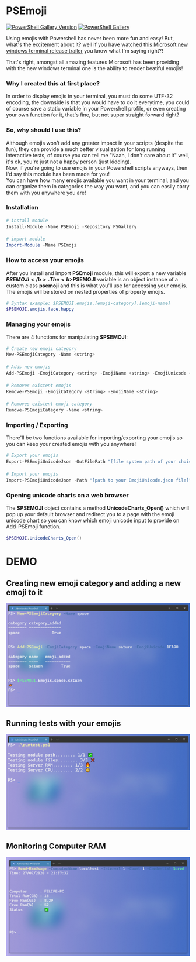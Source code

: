 # PSEmoji
[![PowerShell Gallery Version](https://img.shields.io/powershellgallery/v/PSEmoji?style=flat)](https://www.powershellgallery.com/packages/PSEmoji/1.0.5) [![PowerShell Gallery](https://img.shields.io/powershellgallery/dt/PSEmoji?color=green&style=flat)](https://www.powershellgallery.com/packages/PSEmoji/1.0.5)

Using emojis with Powershell has never been more fun and easy! 
But, what's the excitement about it? well if you have watched <a href="https://www.youtube.com/watch?v=8gw0rXPMMPE">this Microsoft new windows terminal release trailer</a> you know what I'm saying right?!

That's right, amongst all amazing features Microsoft has been providing with the new windows terminal one is the ability to render beatiful emojis!

### Why I created this at first place?
In order to display emojis in your terminal, you must do some UTF-32 encoding, the downside is that you would have to do it everytime, you could of course save a static variable in your Powershell profile, or even creating your own function for it, that's fine, but not super straight forward right? 

### So, why should I use this?
Although emojis won't add any greater impact in your scripts (despite the fun), they can provide a much better visualization for long running interactive tests, of course you can tell me "Naah, I don't care about it" well, it's ok, you're just not a happy person (just kidding).   
Now, if you're going to use emojis in your Powershell scripts anyways, then I'd say this module has been made for you!   
You can have how many emojis available you want in your terminal, and you can organize them in categories the way you want, and you can easily carry them with you anywhere you are!
### Installation
```PowerShell
# install module
Install-Module -Name PSEmoji -Repository PSGallery

# import module
Import-Module -Name PSEmoji
```
### How to access your emojis
After you install and import <b>PSEmoji</b> module, this will export a new variable <b>$PSEMOJI</b>.  
The <b>$PSEMOJI</b> variable is an object instance of a custom class <b>psemoji</b> and this is what you'll use for accessing your emojis. The emojis will be stored on nested properties of property emojis.
```Powershell
# Syntax example: $PSEMOJI.emojis.[emoji-category].[emoji-name]
$PSEMOJI.emojis.face.happy
```
### Managing your emojis
There are 4 functions for manipulating <b>$PSEMOJI</b>:

```Powershell
# Create new emoji category
New-PSEmojiCategory -Name <string>

# Adds new emojis
Add-PSEmoji -EmojiCategory <string> -EmojiName <string> -EmojiUnicode <string>

# Removes existent emojis
Remove-PSEmoji -EmojiCategory <string> -EmojiName <string>

# Removes existent emoji category
Remove-PSEmojiCategory -Name <string>
```
### Importing / Exporting
There'll be two functions available for importing/exporting your emojis so you can keep your created emojis with you anywhere!
```Powershell
# Export your emojis
Export-PSEmojiUnicodeJson -OutFilePath "[file system path of your choice]"

# Import your emojis
Import-PSEmojiUnicodeJson -Path "[path to your EmojiUnicode.json file]"
```

### Opening unicode charts on a web browser
The <b>$PSEMOJI</b> object contains a method <b>UnicodeCharts_Open()</b> which will pop up your default browser and redirect you to a page with the emoji unicode chart so you can know which emoji unicode input to provide on Add-PSEmoji function.

```Powershell
$PSEMOJI.UnicodeCharts_Open()
```

# DEMO

## Creating new emoji category and adding a new emoji to it
![example](/media/new_category_example.png)
## Running tests with your emojis
![tests](/media/gallery_tests.png)
## Monitoring Computer RAM
![testRam](/media/gallery_checkmark.png)
